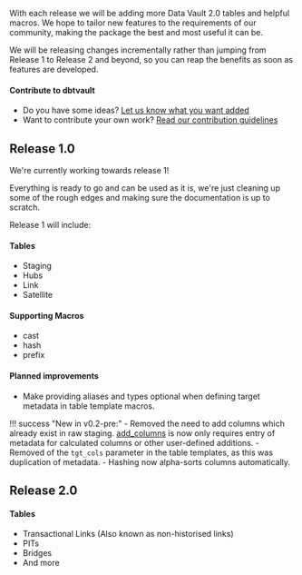 With each release we will be adding more Data Vault 2.0 tables and helpful macros.
We hope to tailor new features to the requirements of our community, making the package 
the best and most useful it can be.

We will be releasing changes incrementally rather than jumping from Release 1 to Release 2 and beyond, so you can reap 
the benefits as soon as features are developed.

#### Contribute to dbtvault

- Do you have some ideas? [Let us know what you want added](https://github.com/Datavault-UK/dbtvault/issues)
- Want to contribute your own work? [Read our contribution guidelines](https://github.com/Datavault-UK/dbtvault/blob/master/CONTRIBUTING.md)

## Release 1.0

We're currently working towards release 1! 

Everything is ready to go and can be used as it is, we're just cleaning up some of the rough edges and making sure the 
documentation is up to scratch.

Release 1 will include:

#### Tables

- Staging
- Hubs
- Link
- Satellite    

#### Supporting Macros

- cast
- hash
- prefix

#### Planned improvements

- Make providing aliases and types optional when defining target metadata in table template macros.

!!! success "New in v0.2-pre:"
    - Removed the need to add columns which already exist in raw staging.
    [add_columns](macros.md#add_columns) is now only requires entry of metadata for calculated columns or other user-defined additions.
    - Removed of the ```tgt_cols``` parameter in the table templates, as this was duplication of metadata.
    - Hashing now alpha-sorts columns automatically.

## Release 2.0

#### Tables

- Transactional Links (Also known as non-historised links)
- PITs
- Bridges
- And more